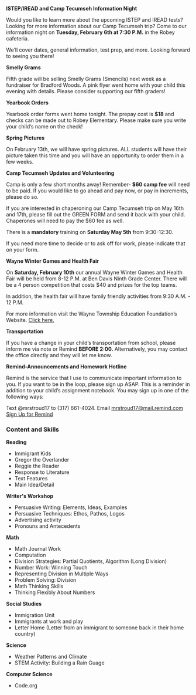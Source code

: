 **ISTEP/IREAD and Camp Tecumseh Information Night**
  
Would you like to learn more about the upcoming ISTEP and IREAD tests? Looking for more information about our Camp Tecumseh trip? Come to our information night on **Tuesday, February 6th at 7:30 P.M.** in the Robey cafeteria. 
  
We’ll cover dates, general information, test prep, and more. Looking forward to seeing you there!

**Smelly Grams**

Fifth grade will be selling Smelly Grams (Smencils) next week as a fundraiser for Bradford Woods. A pink flyer went home with your child this evening with details. Please consider supporting our fifth graders!

**Yearbook Orders**

Yearbook order forms went home tonight. The prepay cost is **$18** and checks can be made out to Robey Elementary. Please make sure you write your child’s name on the check!

**Spring Pictures**

On February 13th, we will have spring pictures. ALL students will have their picture taken this time and you will have an opportunity to order them in a few weeks. 

**Camp Tecumseh Updates and Volunteering**

Camp is only a few short months away! Remember- **$60 camp fee** will need to be paid. If you would like to go ahead and pay now, or pay in increments, please do so. 

If you are interested in chaperoning our Camp Tecumseh trip on May 16th and 17th, please fill out the GREEN FORM and send it back with your child. Chaperones will need to pay the $60 fee as well. 

There is a **mandatory** training on **Saturday May 5th** from 9:30-12:30.

If you need more time to decide or to ask off for work, please indicate that on your form.

**Wayne Winter Games and Health Fair**

On **Saturday, February 10th** our annual Wayne Winter Games and Health Fair will be held from 8-12 P.M. at  Ben Davis Ninth Grade Center. There will be a 4 person competition that costs $40 and prizes for the top teams. 

In addition, the health fair will have family friendly activities from 9:30 A.M. - 12 P.M. 
  
For more information visit the Wayne Township Education Foundation’s Website. [Click here.](http://wtef.wayne.k12.in.us/wayne-winter-games/ "WTEF Site")

**Transportation**

If you have a change in your child’s transportation from school, please inform me via note or Remind **BEFORE 2:00.** Alternatively, you may contact the office directly and they will let me know.

**Remind-Announcements and Homework Hotline**

Remind is the service that I use to communicate important information to you. If you want to be in the loop, please sign up ASAP. This is a reminder in addition to your child’s assignment notebook. You may sign up in one of the following ways:

Text @mrstroud17 to (317) 661-4024.
Email mrstroud17@mail.remind.com
[Sign Up for Remind](https://remind.com/join/mrstroud17 "Sign Up for Remind")

### Content and Skills

**Reading**
* Immigrant Kids
* Gregor the Overlander
* Reggie the Reader
* Response to Literature
* Text Features
* Main Idea/Detail

**Writer's Workshop** 
* Persuasive Writing: Elements, Ideas, Examples
* Persuasive Techniques: Ethos, Pathos, Logos
* Advertising activity
* Pronouns and Antecedents

**Math**
* Math Journal Work
* Computation
* Division Strategies: Partial Quotients, Algorithm (Long Division)
* Number Work: Winning Touch
* Representing Division in Multiple Ways
* Problem Solving: Division
* Math Thinking Skills
* Thinking Flexibly About Numbers

**Social Studies**
* Immigration Unit
* Immigrants at work and play
* Letter Home (Letter from an immigrant to someone back in their home country)

**Science**
* Weather Patterns and Climate
* STEM Activity: Building a Rain Guage

**Computer Science**
* Code.org
